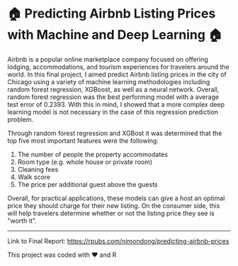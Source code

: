 # 🏠 Predicting Airbnb Listing Prices with Machine and Deep Learning 🏠

Airbnb is a popular online marketplace company focused on offering lodging, accommodations, and tourism experiences for travelers around the world. In this final project, I aimed predict Airbnb listing prices in the city of Chicago using a variety of machine learning methodologies including random forest regression, XGBoost, as well as a neural network. Overall, random forest regression was the best performing model with a average test error of 0.2393. With this in mind, I showed that a more complex deep learning model is not necessary in the case of this regression prediction problem. 

Through random forest regression and XGBost it was determined that the top five most important features were the following: 

1. The number of people the property accommodates 
2. Room type (e.g. whole house or private room)
3. Cleaning fees
4. Walk score
5. The price per additional guest above the guests

Overall, for practical applications, these models can give a host an optimal price they should charge for their new listing. On the consumer side, this will help travelers determine whether or not the listing price they see is "worth it". 

---

Link to Final Report: https://rpubs.com/nimondong/predicting-airbnb-prices

This project was coded with ❤️ and R


